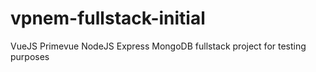 # vpnem-fullstack-initial
VueJS Primevue NodeJS Express MongoDB fullstack project for testing purposes
